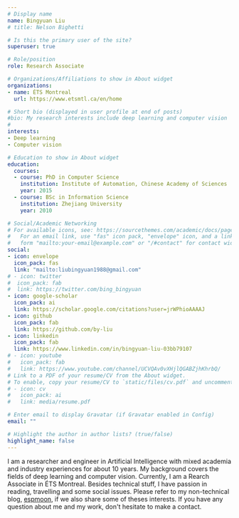 ```yaml
---
# Display name
name: Bingyuan Liu
# title: Nelson Bighetti

# Is this the primary user of the site?
superuser: true

# Role/position
role: Research Associate

# Organizations/Affiliations to show in About widget
organizations:
- name: ÉTS Montreal
  url: https://www.etsmtl.ca/en/home

# Short bio (displayed in user profile at end of posts)
#bio: My research interests include deep learning and computer vision
#
interests:
- Deep learning
- Computer vision

# Education to show in About widget
education:
  courses:
  - course: PhD in Computer Science
    institution: Institute of Automation, Chinese Academy of Sciences
    year: 2015
  - course: BSc in Information Science
    institution: Zhejiang University
    year: 2010

# Social/Academic Networking
# For available icons, see: https://sourcethemes.com/academic/docs/page-builder/#icons
#   For an email link, use "fas" icon pack, "envelope" icon, and a link in the
#   form "mailto:your-email@example.com" or "/#contact" for contact widget.
social:
- icon: envelope
  icon_pack: fas
  link: "mailto:liubingyuan1988@gmail.com"
# - icon: twitter
#  icon_pack: fab
#  link: https://twitter.com/bing_bingyuan
- icon: google-scholar
  icon_pack: ai
  link: https://scholar.google.com/citations?user=jrWPhioAAAAJ
- icon: github
  icon_pack: fab
  link: https://github.com/by-liu
- icon: linkedin
  icon_pack: fab
  link: https://www.linkedin.com/in/bingyuan-liu-03bb79107
# - icon: youtube
#   icon_pack: fab
#   link: https://www.youtube.com/channel/UCVQAv0vXHjlQGABZjhKhrbQ/
# Link to a PDF of your resume/CV from the About widget.
# To enable, copy your resume/CV to `static/files/cv.pdf` and uncomment the lines below.
# - icon: cv
#   icon_pack: ai
#   link: media/resume.pdf

# Enter email to display Gravatar (if Gravatar enabled in Config)
email: ""

# Highlight the author in author lists? (true/false)
highlight_name: false
---
```


I am a researcher and engineer in Artificial Intelligence with mixed academia and industry experiences for about 10 years. My background covers the fields of deep learning and computer vision.
Currently, I am a Rearch Associate in ÉTS Montreal.
Besides technical stuff, I have passion in reading, travelling and some social issues.
Please refer to my non-technical blog, [espmoon](https://espmoon.wordpress.com/), if we also share some of theses interests.
If you have any question about me and my work, don't hesitate to make a contact.
